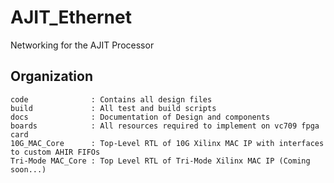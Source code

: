 # AJIT_Ethernet
Networking for the AJIT Processor

## Organization
```
code              : Contains all design files
build             : All test and build scripts
docs              : Documentation of Design and components
boards            : All resources required to implement on vc709 fpga card
10G_MAC_Core      : Top-Level RTL of 10G Xilinx MAC IP with interfaces to custom AHIR FIFOs
Tri-Mode MAC_Core : Top Level RTL of Tri-Mode Xilinx MAC IP (Coming soon...) 

```
